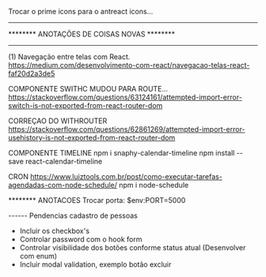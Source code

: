 Trocar o prime icons para o antreact icons...

*****************************************************
********      ANOTAÇÕES DE COISAS NOVAS      ********
*****************************************************

(1) Navegação entre telas com React.
https://medium.com/desenvolvimento-com-react/navegacao-telas-react-faf20d2a3de5

COMPONENTE SWITHC MUDOU PARA ROUTE...
https://stackoverflow.com/questions/63124161/attempted-import-error-switch-is-not-exported-from-react-router-dom

CORREÇAO DO WITHROUTER 
https://stackoverflow.com/questions/62861269/attempted-import-error-usehistory-is-not-exported-from-react-router-dom

COMPONENTE TIMELINE
npm i snaphy-calendar-timeline
npm install --save react-calendar-timeline

CRON
https://www.luiztools.com.br/post/como-executar-tarefas-agendadas-com-node-schedule/
npm i node-schedule

******** ANOTACOES
Trocar porta: $env:PORT=5000

------ Pendencias cadastro de pessoas
* Incluir os checkbox's
* Controlar password com o hook form
* Controlar visibilidade dos botões conforme status atual (Desenvolver com enum)
* Incluir modal validation, exemplo botão excluir